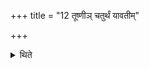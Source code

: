 +++
title = "12 तूष्णीञ् चतुर्थं यावतीम्"

+++

<details><summary>थिते</summary>

तूष्णीं चतुर्थं यावतीं मृदं प्रवर्ग्यपात्रेभ्य आप्तां मन्यते १२
</details>

